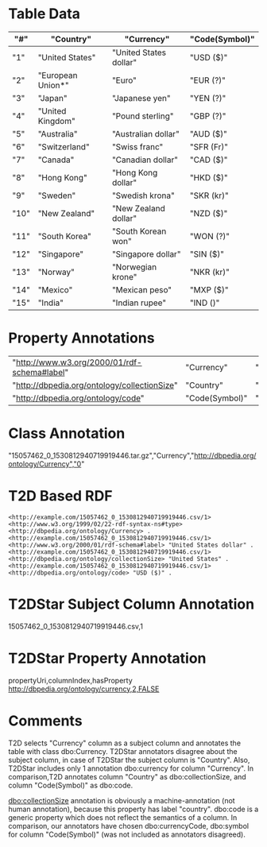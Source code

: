 # Table Data

| "#"  | "Country"         | "Currency"             | "Code(Symbol)" |
|------|-------------------|------------------------|----------------|
| "1"  | "United States"   | "United States dollar" | "USD ($)"      |
| "2"  | "European Union*" | "Euro"                 | "EUR (?)"      |
| "3"  | "Japan"           | "Japanese yen"         | "YEN (?)"      |
| "4"  | "United Kingdom"  | "Pound sterling"       | "GBP (?)"      |
| "5"  | "Australia"       | "Australian dollar"    | "AUD ($)"      |
| "6"  | "Switzerland"     | "Swiss franc"          | "SFR (Fr)"     |
| "7"  | "Canada"          | "Canadian dollar"      | "CAD ($)"      |
| "8"  | "Hong Kong"       | "Hong Kong dollar"     | "HKD ($)"      |
| "9"  | "Sweden"          | "Swedish krona"        | "SKR (kr)"     |
| "10" | "New Zealand"     | "New Zealand dollar"   | "NZD ($)"      |
| "11" | "South Korea"     | "South Korean won"     | "WON (?)"      |
| "12" | "Singapore"       | "Singapore dollar"     | "SIN ($)"      |
| "13" | "Norway"          | "Norwegian krone"      | "NKR (kr)"     |
| "14" | "Mexico"          | "Mexican peso"         | "MXP ($)"      |
| "15" | "India"           | "Indian rupee"         | "IND ()"       |


# Property Annotations

|                                              |                |         |     |
|----------------------------------------------|----------------|---------|-----|
| "http://www.w3.org/2000/01/rdf-schema#label" | "Currency"     | "True"  | "2" |
| "http://dbpedia.org/ontology/collectionSize" | "Country"      | "False" | "1" |
| "http://dbpedia.org/ontology/code"           | "Code(Symbol)" | "False" | "3" |

# Class Annotation

"15057462_0_1530812940719919446.tar.gz","Currency","http://dbpedia.org/ontology/Currency","0"

# T2D Based RDF

```
<http://example.com/15057462_0_1530812940719919446.csv/1> <http://www.w3.org/1999/02/22-rdf-syntax-ns#type> <http://dbpedia.org/ontology/Currency> .
<http://example.com/15057462_0_1530812940719919446.csv/1> <http://www.w3.org/2000/01/rdf-schema#label> "United States dollar" .
<http://example.com/15057462_0_1530812940719919446.csv/1> <http://dbpedia.org/ontology/collectionSize> "United States" .
<http://example.com/15057462_0_1530812940719919446.csv/1> <http://dbpedia.org/ontology/code> "USD ($)" .
```

# T2DStar Subject Column Annotation

15057462_0_1530812940719919446.csv,1

# T2DStar Property Annotation

propertyUri,columnIndex,hasProperty
http://dbpedia.org/ontology/currency,2,FALSE

# Comments

T2D selects "Currency" column as a subject column and annotates the table with class dbo:Currency.
T2DStar annotators disagree about the subject column, in case of T2DStar the subject column is "Country".
Also, T2DStar includes only 1 annotation dbo:currency for column "Currency".
In comparison,T2D annotates column "Country" as dbo:collectionSize, and column "Code(Symbol)" as dbo:code.

[dbo:collectionSize](http://dbpedia.org/ontology/collectionSize) annotation is obviously a machine-annotation (not human annotation), because this property has label "country".
dbo:code is a generic property which does not reflect the semantics of a column.
In comparison, our annotators have chosen dbo:currencyCode, dbo:symbol for column "Code(Symbol)" (was not included as annotators disagreed).
